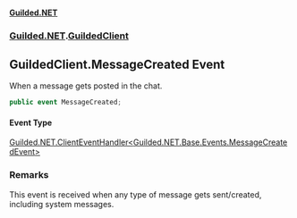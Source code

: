 #### [Guilded.NET](Guilded_NET_Base.md 'Guilded.NET.Base')
### [Guilded.NET](Guilded_NET_Base.md#Guilded_NET 'Guilded.NET').[GuildedClient](GuildedClient.md 'Guilded.NET.GuildedClient')
## GuildedClient.MessageCreated Event
When a message gets posted in the chat.  
```csharp
public event MessageCreated;
```
#### Event Type
[Guilded.NET.ClientEventHandler&lt;](ClientEventHandler_T_(GuildedClient_T).md 'Guilded.NET.ClientEventHandler&lt;T&gt;(Guilded.NET.GuildedClient, T)')[Guilded.NET.Base.Events.MessageCreatedEvent](https://docs.microsoft.com/en-us/dotnet/api/Guilded.NET.Base.Events.MessageCreatedEvent 'Guilded.NET.Base.Events.MessageCreatedEvent')[&gt;](ClientEventHandler_T_(GuildedClient_T).md 'Guilded.NET.ClientEventHandler&lt;T&gt;(Guilded.NET.GuildedClient, T)')
### Remarks
This event is received when any type of message gets sent/created, including system messages.  
